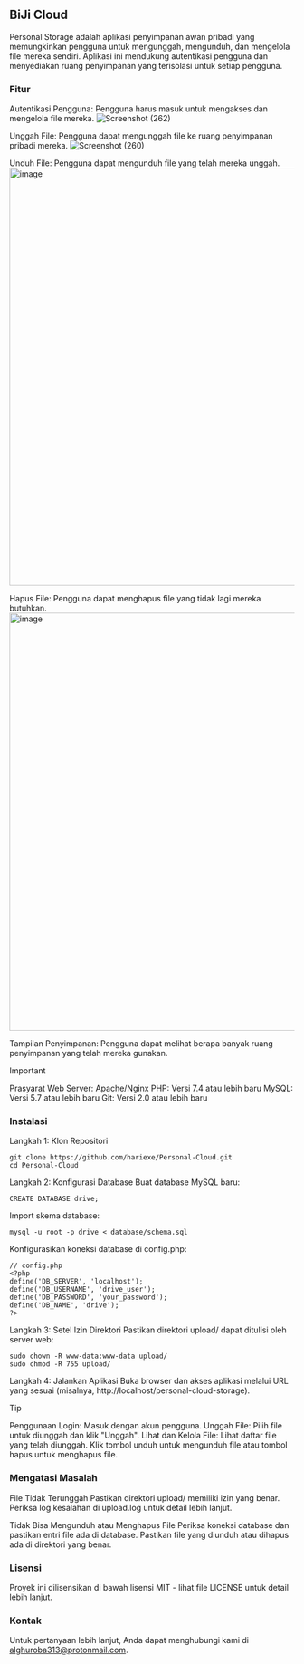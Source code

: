 ## BiJi Cloud

Personal Storage adalah aplikasi penyimpanan awan pribadi yang memungkinkan pengguna untuk mengunggah, mengunduh, dan mengelola file mereka sendiri. Aplikasi ini mendukung autentikasi pengguna dan menyediakan ruang penyimpanan yang terisolasi untuk setiap pengguna.

### Fitur
Autentikasi Pengguna: Pengguna harus masuk untuk mengakses dan mengelola file mereka.
![Screenshot (262)](https://github.com/hariexe/Personal-Cloud/assets/70479011/44921f92-e364-4abb-842d-9dbc616a25c7)

Unggah File: Pengguna dapat mengunggah file ke ruang penyimpanan pribadi mereka.
![Screenshot (260)](https://github.com/hariexe/Personal-Cloud/assets/70479011/4417c6d9-27cc-462f-9bab-56cc1846c994)

Unduh File: Pengguna dapat mengunduh file yang telah mereka unggah.
<img width="738" alt="image" src="https://github.com/hariexe/Personal-Cloud/assets/70479011/d2674c66-30d5-4884-a510-969a4855766c">

Hapus File: Pengguna dapat menghapus file yang tidak lagi mereka butuhkan.
<img width="738" alt="image" src="https://github.com/hariexe/Personal-Cloud/assets/70479011/41186c9e-f2a3-4d1f-a1a9-74827a3df1cf">

Tampilan Penyimpanan: Pengguna dapat melihat berapa banyak ruang penyimpanan yang telah mereka gunakan.

> [!IMPORTANT]
> Prasyarat
> Web Server: Apache/Nginx
> PHP: Versi 7.4 atau lebih baru
> MySQL: Versi 5.7 atau lebih baru
> Git: Versi 2.0 atau lebih baru

### Instalasi
Langkah 1: Klon Repositori
```
git clone https://github.com/hariexe/Personal-Cloud.git
cd Personal-Cloud
```

Langkah 2: Konfigurasi Database
Buat database MySQL baru:
```
CREATE DATABASE drive;
```

Import skema database:
```
mysql -u root -p drive < database/schema.sql
```

Konfigurasikan koneksi database di config.php:
```
// config.php
<?php
define('DB_SERVER', 'localhost');
define('DB_USERNAME', 'drive_user');
define('DB_PASSWORD', 'your_password');
define('DB_NAME', 'drive');
?>
```
Langkah 3: Setel Izin Direktori
Pastikan direktori upload/ dapat ditulisi oleh server web:

```
sudo chown -R www-data:www-data upload/
sudo chmod -R 755 upload/
```
Langkah 4: Jalankan Aplikasi
Buka browser dan akses aplikasi melalui URL yang sesuai (misalnya, http://localhost/personal-cloud-storage).

> [!TIP]
> Penggunaan
> Login: Masuk dengan akun pengguna.
> Unggah File: Pilih file untuk diunggah dan klik "Unggah".
> Lihat dan Kelola File: Lihat daftar file yang telah diunggah. Klik tombol unduh untuk mengunduh file atau tombol hapus untuk menghapus file.

### Mengatasi Masalah

File Tidak Terunggah
Pastikan direktori upload/ memiliki izin yang benar.
Periksa log kesalahan di upload.log untuk detail lebih lanjut.

Tidak Bisa Mengunduh atau Menghapus File
Periksa koneksi database dan pastikan entri file ada di database.
Pastikan file yang diunduh atau dihapus ada di direktori yang benar.

### Lisensi
Proyek ini dilisensikan di bawah lisensi MIT - lihat file LICENSE untuk detail lebih lanjut.

### Kontak
Untuk pertanyaan lebih lanjut, Anda dapat menghubungi kami di alghuroba313@protonmail.com.
